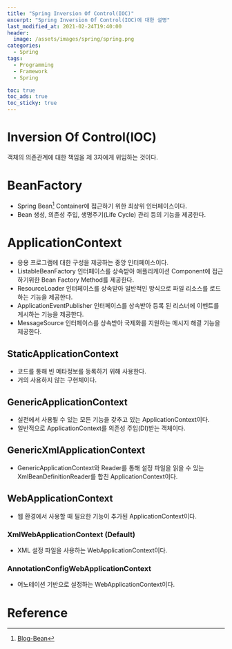 ```yaml
---
title: "Spring Inversion Of Control(IOC)"
excerpt: "Spring Inversion Of Control(IOC)에 대한 설명"
last_modified_at: 2021-02-24T19:40:00
header:
  image: /assets/images/spring/spring.png
categories:
  - Spring
tags:
  - Programming
  - Framework
  - Spring

toc: true
toc_ads: true
toc_sticky: true
---
```

# Inversion Of Control(IOC)
객체의 의존관계에 대한 책임을 제 3자에게 위임하는 것이다.

# BeanFactory
- Spring Bean[^Bean] Container에 접근하기 위한 최상위 인터페이스이다.
- Bean 생성, 의존성 주입, 생명주기(Life Cycle) 관리 등의 기능을 제공한다.

# ApplicationContext
- 응용 프로그램에 대한 구성을 제공하는 중앙 인터페이스이다.
- ListableBeanFactory 인터페이스를 상속받아 애플리케이션 Component에 접근하기위한 Bean Factory Method를 제공한다.
- ResourceLoader 인터페이스를 상속받아 일반적인 방식으로 파일 리소스를 로드하는 기능을 제공한다.
- ApplicationEventPublisher 인터페이스를 상속받아 등록 된 리스너에 이벤트를 게시하는 기능을 제공한다.
- MessageSource 인터페이스를 상속받아 국제화를 지원하는 메시지 해결 기능을 제공한다.

## StaticApplicationContext
- 코드를 통해 빈 메타정보를 등록하기 위해 사용한다.
- 거의 사용하지 않는 구현체이다.

## GenericApplicationContext
- 실전에서 사용될 수 있는 모든 기능을 갖추고 있는 ApplicationContext이다.
- 일반적으로 ApplicationContext를 의존성 주입(DI)받는 객체이다.

## GenericXmlApplicationContext
- GenericApplicationContext와 Reader를 통해 설정 파일을 읽을 수 있는 XmlBeanDefinitionReader를 합친 ApplicationContext이다.

## WebApplicationContext
- 웹 환경에서 사용할 때 필요한 기능이 추가된 ApplicationContext이다.

### XmlWebApplicationContext (Default)
- XML 설정 파일을 사용하는 WebApplicationContext이다.

### AnnotationConfigWebApplicationContext
- 어노테이션 기반으로 설정하는 WebApplicationContext이다.

# Reference
[^Bean]: [Blog-Bean](../bean)